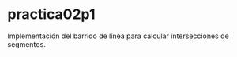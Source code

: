 practica02p1
============

Implementación del barrido de línea para calcular intersecciones de segmentos.
